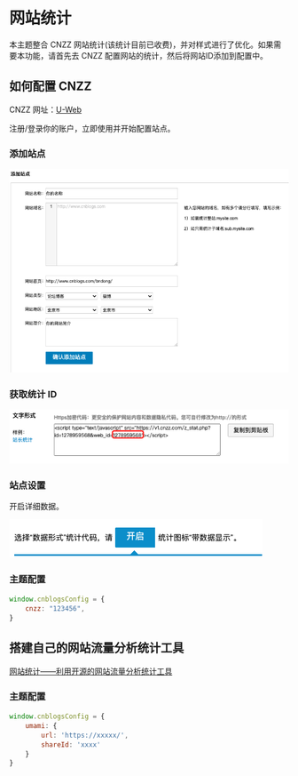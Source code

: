 # 网站统计

本主题整合 CNZZ 网站统计(该统计目前已收费)，并对样式进行了优化。如果需要本功能，请首先去 CNZZ 配置网站的统计，然后将网站ID添加到配置中。

## 如何配置 CNZZ

CNZZ 网址：[U-Web](https://web.umeng.com/)

注册/登录你的账户，立即使用并开始配置站点。

### 添加站点

![statistical_01](../../Images/statistical_01.png)

### 获取统计 ID

![statistical_02](../../Images/statistical_03.png)

### 站点设置

开启详细数据。

![statistical_02](../../Images/statistical_02.png)

### 主题配置

```javascript
window.cnblogsConfig = {
    cnzz: "123456",
}
```

## 搭建自己的网站流量分析统计工具
[网站统计——利用开源的网站流量分析统计工具](https://www.cnblogs.com/wangyang0210/p/16504237.html)

### 主题配置
```js
window.cnblogsConfig = {
    umami: {
        url: 'https://xxxxx/',
        shareId: 'xxxx'
    }
}
```

